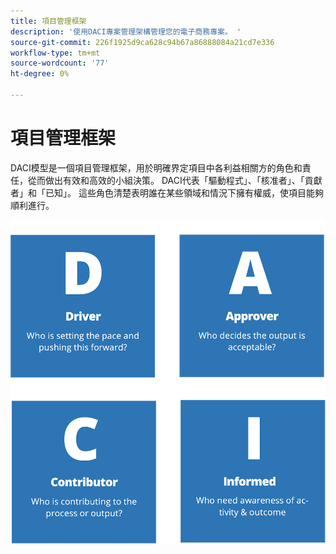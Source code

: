 ```yaml
---
title: 項目管理框架
description: '使用DACI專案管理架構管理您的電子商務專案。 '
source-git-commit: 226f1925d9ca628c94b67a86888084a21cd7e336
workflow-type: tm+mt
source-wordcount: '77'
ht-degree: 0%

---
```



# 項目管理框架

DACI模型是一個項目管理框架，用於明確界定項目中各利益相關方的角色和責任，從而做出有效和高效的小組決策。 DACI代表「驅動程式」、「核准者」、「貢獻者」和「已知」。 這些角色清楚表明誰在某些領域和情況下擁有權威，使項目能夠順利進行。

![DACI項目管理圖](../../assets/playbooks/daci-model.png)
